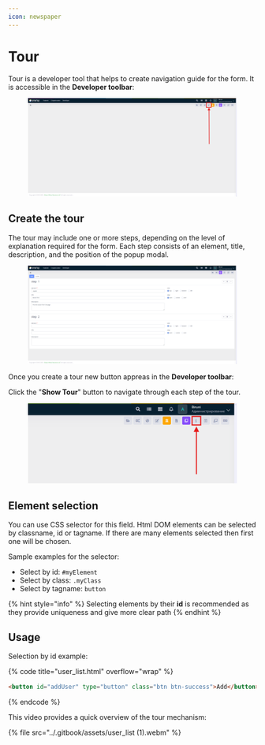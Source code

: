 ```yaml
---
icon: newspaper
---
```


# Tour

Tour is a developer tool that helps to create navigation guide for the form. It is accessible in the **Developer toolbar**:

<figure><img src="../.gitbook/assets/image (25).png" alt=""><figcaption></figcaption></figure>

## Create the tour

The tour may include one or more steps, depending on the level of explanation required for the form. Each step consists of an element, title, description, and the position of the popup modal.

<figure><img src="../.gitbook/assets/image (26).png" alt=""><figcaption></figcaption></figure>

Once you create a tour new button appreas in the **Developer toolbar**:

Click the "**Show Tour**" button to navigate through each step of the tour.

<figure><img src="../.gitbook/assets/image (9).png" alt=""><figcaption></figcaption></figure>

## Element selection

You can use CSS selector for this field. Html DOM elements can be selected by classname, id or tagname. If there are many elements selected then first one will be chosen.

Sample examples for the selector:

* Select by id: `#myElement`
* Select by class: `.myClass`&#x20;
* Select by tagname: `button`&#x20;

{% hint style="info" %}
Selecting elements by their **id** is recommended as they provide uniqueness and give more clear path
{% endhint %}

## Usage

Selection by id example:

{% code title="user_list.html" overflow="wrap" %}
```html
<button id="addUser" type="button" class="btn btn-success">Add</button>
```
{% endcode %}

This video provides a quick overview of the tour mechanism:

{% file src="../.gitbook/assets/user_list (1).webm" %}
